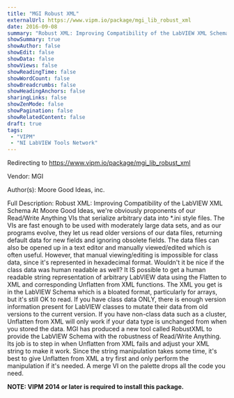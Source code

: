 ```yaml
---
title: "MGI Robust XML"
externalUrl: https://www.vipm.io/package/mgi_lib_robust_xml
date: 2016-09-08
summary: "Robust XML: Improving Compatibility of the LabVIEW XML Schema"
showSummary: true
showAuthor: false
showEdit: false
showData: false
showViews: false
showReadingTime: false
showWordCount: false
showBreadcrumbs: false
showHeadingAnchors: false
sharingLinks: false
showZenMode: false
showPagination: false
showRelatedContent: false
draft: true
tags:
 - "VIPM"
 - "NI LabVIEW Tools Network"
---
```


Redirecting to https://www.vipm.io/package/mgi_lib_robust_xml

Vendor: MGI

Author(s): Moore Good Ideas, inc.
 
Full Description:
Robust XML: Improving Compatibility of the LabVIEW XML Schema
At Moore Good Ideas, we're obviously proponents of our  Read/Write Anything VIs that serialize arbitrary data into *.ini style files. The VIs are fast enough to be used with moderately large data sets, and as our programs evolve, they let us read older versions of our data files, returning default data for new fields and ignoring obsolete fields. The data files can also be opened up in a text editor and manually viewed/edited which is often useful.
However, that manual viewing/editing is impossible for class data, since it's represented in hexadecimal format. Wouldn't it be nice if the class data was human readable as well? It IS possible to get a human readable string representation of arbitrary LabVIEW data using the Flatten to XML and corresponding Unflatten from XML functions. The XML you get is in the LabVIEW Schema which is a bloated format, particularly for arrays, but it's still OK to read. If you have class data ONLY, there is enough version information present for LabVIEW classes to mutate their data from old versions to the current version. If you have non-class data such as a cluster, Unflatten from XML will only work if your data type is unchanged from when you stored the data.
MGI has produced a new tool called RobustXML to provide the LabVIEW Schema with the robustness of Read/Write Anything. Its job is to step in when Unflatten from XML fails and adjust your XML string to make it work. Since the string manipulation takes some time, it's best to give Unflatten from XML a try first and only perform the manipulation if it's needed. A merge VI on the palette drops all the code you need.

**NOTE:  VIPM 2014 or later  is required to install this package.**